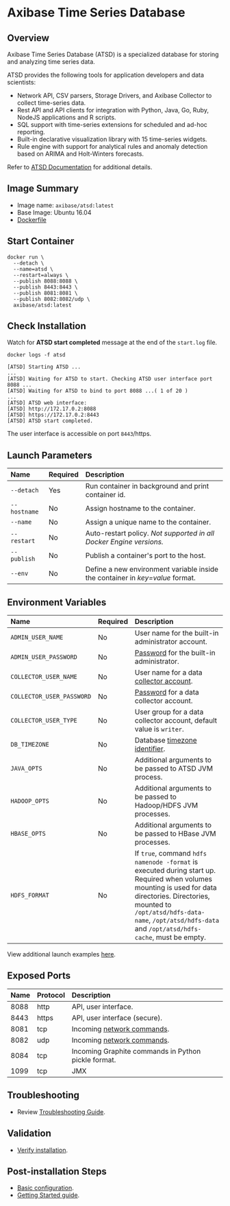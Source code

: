 # Axibase Time Series Database

## Overview

Axibase Time Series Database (ATSD) is a specialized database for storing and analyzing time series data.

ATSD provides the following tools for application developers and data scientists:

- Network API, CSV parsers, Storage Drivers, and Axibase Collector to collect time-series data.
- Rest API and API clients for integration with Python, Java, Go, Ruby, NodeJS applications and R scripts.
- SQL support with time-series extensions for scheduled and ad-hoc reporting.
- Built-in declarative visualization library with 15 time-series widgets.
- Rule engine with support for analytical rules and anomaly detection based on ARIMA and Holt-Winters forecasts.

Refer to [ATSD Documentation](https://axibase.com/docs/atsd/) for additional details.

## Image Summary

* Image name: `axibase/atsd:latest`
* Base Image: Ubuntu 16.04
* [Dockerfile](https://github.com/axibase/dockers/blob/master/Dockerfile)

## Start Container

```properties
docker run \
  --detach \
  --name=atsd \
  --restart=always \
  --publish 8088:8088 \
  --publish 8443:8443 \
  --publish 8081:8081 \
  --publish 8082:8082/udp \
  axibase/atsd:latest
```

## Check Installation

Watch for **ATSD start completed** message at the end of the `start.log` file.

```
docker logs -f atsd
```

```
[ATSD] Starting ATSD ...
...
[ATSD] Waiting for ATSD to start. Checking ATSD user interface port 8088 ...
[ATSD] Waiting for ATSD to bind to port 8088 ...( 1 of 20 )
...
[ATSD] ATSD web interface:
[ATSD] http://172.17.0.2:8088
[ATSD] https://172.17.0.2:8443
[ATSD] ATSD start completed.
```

The user interface is accessible on port `8443`/https.

## Launch Parameters

| **Name** | **Required** | **Description** |
|:---|:---|:---|
|`--detach` | Yes | Run container in background and print container id. |
|`--hostname` | No | Assign hostname to the container. |
|`--name` | No | Assign a unique name to the container. |
|`--restart` | No | Auto-restart policy. _Not supported in all Docker Engine versions._ |
|`--publish` | No | Publish a container's port to the host. |
|`--env` | No | Define a new environment variable inside the container in _key=value_ format. |

## Environment Variables

| **Name** | **Required** | **Description** |
|:---|:---|:---|
|`ADMIN_USER_NAME` | No | User name for the built-in administrator account. |
|`ADMIN_USER_PASSWORD` | No | [Password](https://axibase.com/docs/atsd/administration/user-authentication.html#password-requirements) for the built-in administrator.|
|`COLLECTOR_USER_NAME` | No | User name for a data [collector account](https://axibase.com/docs/atsd/administration/collector-account.html). |
|`COLLECTOR_USER_PASSWORD` | No | [Password](https://axibase.com/docs/atsd/administration/user-authentication.html#password-requirements) for a data collector account.|
|`COLLECTOR_USER_TYPE` | No | User group for a data collector account, default value is `writer`.|
|`DB_TIMEZONE` | No | Database [timezone identifier](https://axibase.com/docs/atsd/administration/timezone.html).|
|`JAVA_OPTS` | No | Additional arguments to be passed to ATSD JVM process. |
|`HADOOP_OPTS` | No | Additional arguments to be passed to Hadoop/HDFS JVM processes. |
|`HBASE_OPTS` | No | Additional arguments to be passed to HBase JVM processes. |
|`HDFS_FORMAT`| No | If `true`, command `hdfs namenode -format` is executed during start up. Required when volumes mounting is used for data directories. Directories, mounted to `/opt/atsd/hdfs-data-name`, `/opt/atsd/hdfs-data` and `/opt/atsd/hdfs-cache`, must be empty. | 

View additional launch examples [here](https://axibase.com/docs/atsd/installation/docker.html).

## Exposed Ports

| **Name** | **Protocol** | **Description** |
|:---|:---|:---|
| 8088 | http | API, user interface. |
| 8443 | https | API, user interface (secure). |
| 8081 | tcp | Incoming [network commands](https://axibase.com/docs/atsd/api/network/#connection). |
| 8082 | udp | Incoming [network commands](https://axibase.com/docs/atsd/api/network/#udp-datagrams). |
| 8084 | tcp | Incoming Graphite commands in Python pickle format. |
| 1099 | tcp | JMX |

## Troubleshooting

* Review [Troubleshooting Guide](https://axibase.com/docs/atsd/installation/troubleshooting.html).

## Validation

* [Verify installation](https://axibase.com/docs/atsd/installation/verifying-installation.html).

## Post-installation Steps

* [Basic configuration](https://axibase.com/docs/atsd/installation/post-installation.html).
* [Getting Started guide](hhttps://axibase.com/docs/atsd/tutorials/getting-started.html).
